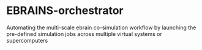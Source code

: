 # EBRAINS-orchestrator
Automating the multi-scale ebrain co-simulation workflow by launching the pre-defined simulation jobs across multiple virtual systems or supercomputers
